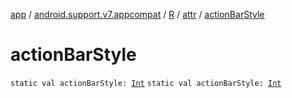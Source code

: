 [app](../../../index.md) / [android.support.v7.appcompat](../../index.md) / [R](../index.md) / [attr](index.md) / [actionBarStyle](./action-bar-style.md)

# actionBarStyle

`static val actionBarStyle: `[`Int`](https://kotlinlang.org/api/latest/jvm/stdlib/kotlin/-int/index.html)
`static val actionBarStyle: `[`Int`](https://kotlinlang.org/api/latest/jvm/stdlib/kotlin/-int/index.html)